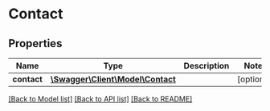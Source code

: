 # Contact

## Properties
Name | Type | Description | Notes
------------ | ------------- | ------------- | -------------
**contact** | [**\Swagger\Client\Model\Contact**](Contact.md) |  | [optional] 

[[Back to Model list]](../README.md#documentation-for-models) [[Back to API list]](../README.md#documentation-for-api-endpoints) [[Back to README]](../README.md)


